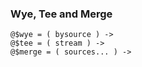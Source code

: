 

### Wye, Tee and Merge


<!yadda>

```
@$wye = ( bysource ) ->
@$tee = ( stream ) ->
@$merge = ( sources... ) ->
```


